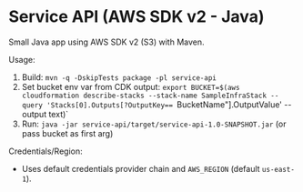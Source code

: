 # Service API (AWS SDK v2 - Java)

Small Java app using AWS SDK v2 (S3) with Maven.

Usage:
1. Build: `mvn -q -DskipTests package -pl service-api`
2. Set bucket env var from CDK output: `export BUCKET=$(aws cloudformation describe-stacks --stack-name SampleInfraStack --query 'Stacks[0].Outputs[?OutputKey==
`BucketName"].OutputValue' --output text)`
3. Run: `java -jar service-api/target/service-api-1.0-SNAPSHOT.jar` (or pass bucket as first arg)

Credentials/Region:
- Uses default credentials provider chain and `AWS_REGION` (default `us-east-1`).
